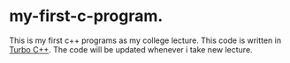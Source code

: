 # my-first-c-program.
This is my first c++ programs as my college lecture. This code is written in [Turbo C++](https://developerinsider.co/download-turbo-c-for-windows-7-8-8-1-and-windows-10-32-64-bit-full-screen/). The code will be updated whenever i take new lecture.
